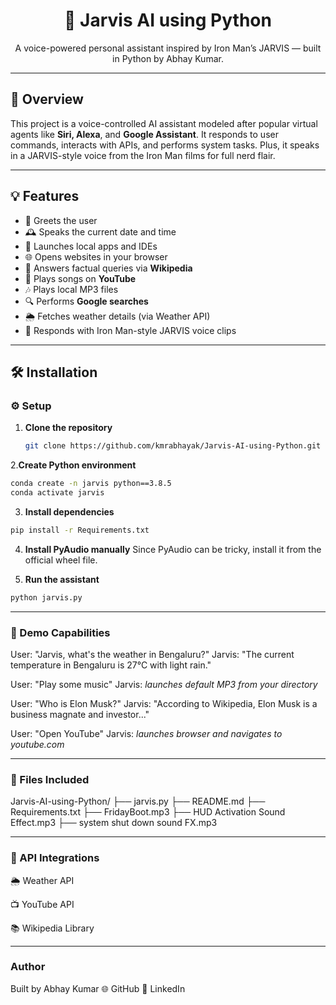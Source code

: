 <h1 align="center">🧠 Jarvis AI using Python</h1>
<p align="center">
  A voice-powered personal assistant inspired by Iron Man’s JARVIS — built in Python by Abhay Kumar.
</p>

---

## 🚀 Overview

This project is a voice-controlled AI assistant modeled after popular virtual agents like **Siri, Alexa**, and **Google Assistant**. It responds to user commands, interacts with APIs, and performs system tasks. Plus, it speaks in a JARVIS-style voice from the Iron Man films for full nerd flair.

---

## 💡 Features

- 👋 Greets the user
- 🕰️ Speaks the current date and time
- 🚀 Launches local apps and IDEs
- 🌐 Opens websites in your browser
- 🧠 Answers factual queries via **Wikipedia**
- 🎵 Plays songs on **YouTube**
- 🎶 Plays local MP3 files
- 🔍 Performs **Google searches**
- 🌦️ Fetches weather details (via Weather API)
- 📢 Responds with Iron Man-style JARVIS voice clips

---

## 🛠️ Installation

### ⚙️ Setup

1. **Clone the repository**  
   ```bash
   git clone https://github.com/kmrabhayak/Jarvis-AI-using-Python.git
   ```
2.**Create Python environment** 
```bash
conda create -n jarvis python==3.8.5
conda activate jarvis
```
3. **Install dependencies**
```bash
pip install -r Requirements.txt
```
4. **Install PyAudio manually**
Since PyAudio can be tricky, install it from the official wheel file.

5. **Run the assistant**
```bash
python jarvis.py
```
---

### 🧪 Demo Capabilities
User: "Jarvis, what's the weather in Bengaluru?"
Jarvis: "The current temperature in Bengaluru is 27°C with light rain."

User: "Play some music"
Jarvis: *launches default MP3 from your directory*

User: "Who is Elon Musk?"
Jarvis: "According to Wikipedia, Elon Musk is a business magnate and investor..."

User: "Open YouTube"
Jarvis: *launches browser and navigates to youtube.com*

---

### 📁 Files Included
Jarvis-AI-using-Python/
├── jarvis.py
├── README.md
├── Requirements.txt
├── FridayBoot.mp3
├── HUD Activation Sound Effect.mp3
├── system shut down sound FX.mp3

---

### 🔗 API Integrations
🌦️ Weather API

📺 YouTube API

📚 Wikipedia Library

---

### Author
Built by Abhay Kumar 🌐 GitHub 🔗 LinkedIn


   
